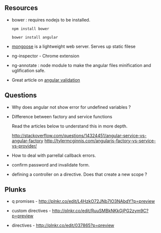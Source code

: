 Resources
-----------------------

 - bower : requires nodejs to be installed.
	 
	 ``
	 npm install bower
	 ``

	 ``
	 bower install angular
	 ``

- [mongoose](http://cesanta.com/mongoose.shtml) is a lightweight web server. Serves up static filese

- ng-inspector - Chrome extension

- ng-annotate : node module to make the angular files minification and uglification safe.

- Great article on [angular validation](http://odetocode.com/blogs/scott/archive/2014/10/16/working-with-validators-and-messages-in-angularjs.aspx)

Questions
----------------------

- Why does angular not show error for undefined variables ?

- Difference between factory and service functions
	
	Read the articles below to understand this in more depth.
	
	http://stackoverflow.com/questions/14324451/angular-service-vs-angular-factory
	http://tylermcginnis.com/angularjs-factory-vs-service-vs-provider/ 

- How to deal with parrellal callback errors.

- confirm password and invalidate form.

- defining a controller on a directive. Does that create a new scope ?

Plunks
----------------

- q promises - http://plnkr.co/edit/L4HzkO72JNb7IO3NAbdY?p=preview

- custom directives - http://plnkr.co/edit/RuuSMBkNKkGjPG2zym9C?p=preview

- directives - http://plnkr.co/edit/037865?p=preview
